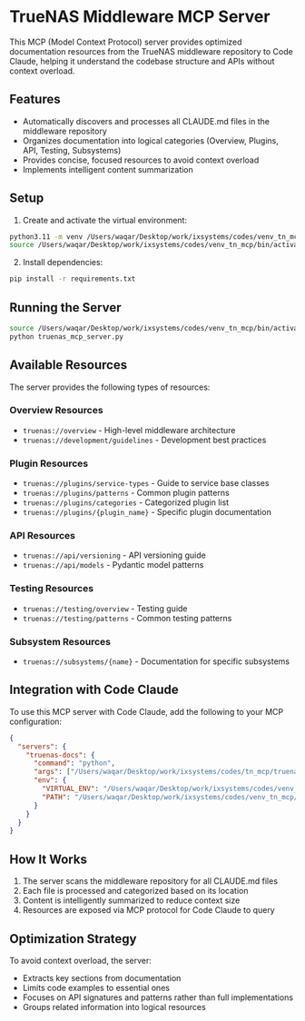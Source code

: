 # TrueNAS Middleware MCP Server

This MCP (Model Context Protocol) server provides optimized documentation resources from the TrueNAS middleware repository to Code Claude, helping it understand the codebase structure and APIs without context overload.

## Features

- Automatically discovers and processes all CLAUDE.md files in the middleware repository
- Organizes documentation into logical categories (Overview, Plugins, API, Testing, Subsystems)
- Provides concise, focused resources to avoid context overload
- Implements intelligent content summarization

## Setup

1. Create and activate the virtual environment:
```bash
python3.11 -m venv /Users/waqar/Desktop/work/ixsystems/codes/venv_tn_mcp
source /Users/waqar/Desktop/work/ixsystems/codes/venv_tn_mcp/bin/activate
```

2. Install dependencies:
```bash
pip install -r requirements.txt
```

## Running the Server

```bash
source /Users/waqar/Desktop/work/ixsystems/codes/venv_tn_mcp/bin/activate
python truenas_mcp_server.py
```

## Available Resources

The server provides the following types of resources:

### Overview Resources
- `truenas://overview` - High-level middleware architecture
- `truenas://development/guidelines` - Development best practices

### Plugin Resources
- `truenas://plugins/service-types` - Guide to service base classes
- `truenas://plugins/patterns` - Common plugin patterns
- `truenas://plugins/categories` - Categorized plugin list
- `truenas://plugins/{plugin_name}` - Specific plugin documentation

### API Resources
- `truenas://api/versioning` - API versioning guide
- `truenas://api/models` - Pydantic model patterns

### Testing Resources
- `truenas://testing/overview` - Testing guide
- `truenas://testing/patterns` - Common testing patterns

### Subsystem Resources
- `truenas://subsystems/{name}` - Documentation for specific subsystems

## Integration with Code Claude

To use this MCP server with Code Claude, add the following to your MCP configuration:

```json
{
  "servers": {
    "truenas-docs": {
      "command": "python",
      "args": ["/Users/waqar/Desktop/work/ixsystems/codes/tn_mcp/truenas_mcp_server.py"],
      "env": {
        "VIRTUAL_ENV": "/Users/waqar/Desktop/work/ixsystems/codes/venv_tn_mcp",
        "PATH": "/Users/waqar/Desktop/work/ixsystems/codes/venv_tn_mcp/bin:$PATH"
      }
    }
  }
}
```

## How It Works

1. The server scans the middleware repository for all CLAUDE.md files
2. Each file is processed and categorized based on its location
3. Content is intelligently summarized to reduce context size
4. Resources are exposed via MCP protocol for Code Claude to query

## Optimization Strategy

To avoid context overload, the server:
- Extracts key sections from documentation
- Limits code examples to essential ones
- Focuses on API signatures and patterns rather than full implementations
- Groups related information into logical resources